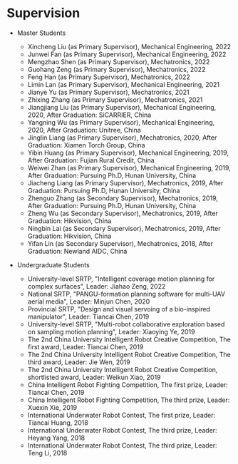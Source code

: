 
Supervision
======
* Master Students
  * Xincheng Liu (as Primary Supervisor), Mechanical Engineering, 2022
  * Junwei Fan (as Primary Supervisor), Mechanical Engineering, 2022
  * Mengzhao Shen (as Primary Supervisor), Mechatronics, 2022
  * Guohang Zeng (as Primary Supervisor), Mechatronics, 2022
  * Feng Han (as Primary Supervisor), Mechatronics, 2022
  * Limin Lan (as Primary Supervisor), Mechanical Engineering, 2021
  * Jianye Yu (as Primary Supervisor), Mechatronics, 2021 
  * Zhixing Zhang (as Primary Supervisor), Mechatronics, 2021 
  * Jiangjiang Liu (as Primary Supervisor), Mechanical Engineering, 2020, After Graduation: SiCARRIER, China 
  * Yangning Wu (as Primary Supervisor), Mechanical Engineering, 2020, After Graduation: Unitree, China
  * Jinglin Liang (as Primary Supervisor), Mechatronics, 2020, After Graduation: Xiamen Torch Group, China
  * Yibin Huang (as Primary Supervisor), Mechanical Engineering, 2019, After Graduation: Fujian Rural Credit, China
  * Weiwei Zhan (as Primary Supervisor), Mechanical Engineering, 2019, After Graduation: Pursuing Ph.D, Hunan University, China
  * Jiacheng Liang (as Primary Supervisor), Mechatronics, 2019, After Graduation: Pursuing Ph.D, Hunan University, China
  * Zhenguo Zhang (as Secondary Supervisor), Mechatronics, 2019, After Graduation: Pursuing Ph.D, Hunan University, China
  * Zheng Wu (as Secondary Supervisor), Mechatronics, 2019, After Graduation: Hikvision, China
  * Ningbin Lai (as Secondary Supervisor), Mechatronics, 2019, After Graduation: Hikvision, China
  * Yifan Lin (as Secondary Supervisor), Mechatronics, 2018, After Graduation: Newland AIDC, China

* Undergraduate Students
  * University-level SRTP, "Intelligent coverage motion planning for complex surfaces", Leader: Jiahao Zeng, 2022
  * National SRTP, "PANGU-formation planning software for multi-UAV aerial media", Leader: Minjun Chen, 2020 
  * Provincial SRTP, "Design and visual servoing of a bio-inspired manipulator", Leader: Tiancai Chen, 2019
  * University-level SRTP, "Multi-robot collaborative exploration based on sampling motion planning", Leader: Xiaoying Ye, 2019
  * The 2nd China University Intelligent Robot Creative Competition, The first award, Leader: Tiancai Chen, 2019  
  * The 2nd China University Intelligent Robot Creative Competition, The third award, Leader: Jie Wen, 2019 
  * The 2nd China University Intelligent Robot Creative Competition, shortlisted award, Leader: Weikun Xiao, 2019 
  * China Intelligent Robot Fighting Competition, The first prize, Leader: Tiancai Chen, 2019
  * China Intelligent Robot Fighting Competition, The third prize, Leader: Xuexin Xie, 2019
  * International Underwater Robot Contest, The first prize, Leader: Tiancai Huang, 2018
  * International Underwater Robot Contest, The third prize, Leader: Heyang Yang, 2018 
  * International Underwater Robot Contest, The third prize, Leader: Teng Li, 2018
